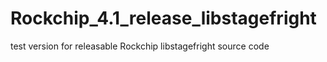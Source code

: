 Rockchip_4.1_release_libstagefright
===================================

test version for releasable Rockchip libstagefright source code